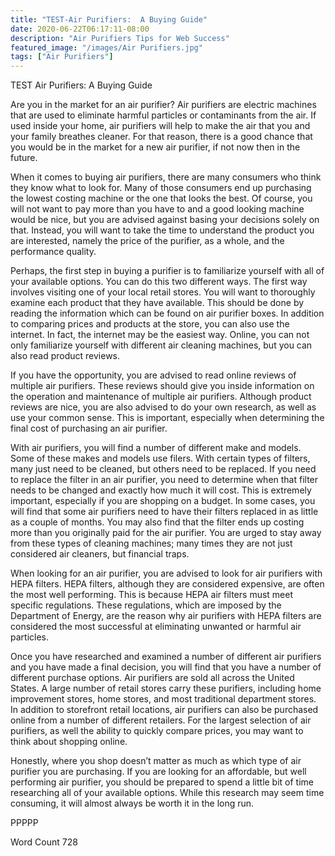 ```yaml
---
title: "TEST-Air Purifiers:  A Buying Guide"
date: 2020-06-22T06:17:11-08:00
description: "Air Purifiers Tips for Web Success"
featured_image: "/images/Air Purifiers.jpg"
tags: ["Air Purifiers"]
---
```


TEST Air Purifiers:  A Buying Guide

Are you in the market for an air purifier?  Air purifiers are electric machines that are used to eliminate harmful particles or contaminants from the air.  If used inside your home, air purifiers will help to make the air that you and your family breathes cleaner. For that reason, there is a good chance that you would be in the market for a new air purifier, if not now then in the future.  

When it comes to buying air purifiers, there are many consumers who think they know what to look for.  Many of those consumers end up purchasing the lowest costing machine or the one that looks the best.  Of course, you will not want to pay more than you have to and a good looking machine would be nice, but you are advised against basing your decisions solely on that. Instead, you will want to take the time to understand the product you are interested, namely the price of the purifier, as a whole, and the performance quality.

Perhaps, the first step in buying a purifier is to familiarize yourself with all of your available options.  You can do this two different ways.  The first way involves visiting one of your local retail stores.  You will want to thoroughly examine each product that they have available. This should be done by reading the information which can be found on air purifier boxes. In addition to comparing prices and products at the store, you can also use the internet.  In fact, the internet may be the easiest way. Online, you can not only familiarize yourself with different air cleaning machines, but you can also read product reviews.

If you have the opportunity, you are advised to read online reviews of multiple air purifiers. These reviews should give you inside information on the operation and maintenance of multiple air purifiers.  Although product reviews are nice, you are also advised to do your own research, as well as use your common sense.  This is important, especially when determining the final cost of purchasing an air purifier.

With air purifiers, you will find a number of different make and models.  Some of these makes and models use filers.  With certain types of filters, many just need to be cleaned, but others need to be replaced. If you need to replace the filter in an air purifier, you need to determine when that filter needs to be changed and exactly how much it will cost.  This is extremely important, especially if you are shopping on a budget.  In some cases, you will find that some air purifiers need to have their filters replaced in as little as a couple of months. You may also find that the filter ends up costing more than you originally paid for the air purifier. You are urged to stay away from these types of cleaning machines; many times they are not just considered air cleaners, but financial traps.

When looking for an air purifier, you are advised to look for air purifiers with HEPA filters. HEPA filters, although they are considered expensive, are often the most well performing.  This is because HEPA air filters must meet specific regulations. These regulations, which are imposed by the Department of Energy, are the reason why air purifiers with HEPA filters are considered the most successful at eliminating unwanted or harmful air particles.  

Once you have researched and examined a number of different air purifiers and you have made a final decision, you will find that you have a number of different purchase options.  Air purifiers are sold all across the United States. A large number of retail stores carry these purifiers, including home improvement stores, home stores, and most traditional department stores. In addition to storefront retail locations, air purifiers can also be purchased online from a number of different retailers.  For the largest selection of air purifiers, as well the ability to quickly compare prices, you may want to think about shopping online.  

Honestly, where you shop doesn’t matter as much as which type of air purifier you are purchasing.  If you are looking for an affordable, but well performing air purifier, you should be prepared to spend a little bit of time researching all of your available options.  While this research may seem time consuming, it will almost always be worth it in the long run.

PPPPP

Word Count 728